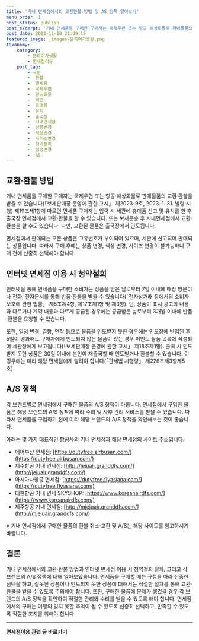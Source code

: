 ```yaml
---
title: '기내 면세점에서의 교환환불 방법 및 AS 정책 알아보기'
menu_order: 1
post_status: publish
post_excerpt: '기내 면세품을 구매한 구매자는 국제우편 또는 항공 해상화물로 판매물품의 교환 환불을 받을 수 있습니다  보세판매장 운영에 관한 고시  제2023 9호, 2023. 1. 31. 발령 시행  제19조제1항에 따르면 면세품 구매자는 입국 시 세관에 휴대품 신고 및 유치를 한 후 출국장 면세점에서 교환 환불을 할 수 있습니다. 또는 보세운송 후 시내면세점에서 교환 환불을 할 수도 있습니다. 다만, 교환된 물품은 출국장에서 인도됩니다.'
post_date: 2023-11-10 21:09:19
featured_image: _images/문화여가생활.png
taxonomy:
    category:
        - 문화여가생활
        - 면세점이용
    post_tag:
        - 교환
        -  환불
        -  면세품
        -  국제우편
        -  항공화물
        -  세관
        -  휴대품
        -  유치
        -  출국장
        -  시내면세점
        -  상품변경
        -  색상변경
        -  사이즈변경
        -  청약철회
        -  일정변경
        -  AS
---
```



## 교환·환불 방법

기내 면세품을 구매한 구매자는 국제우편 또는 항공·해상화물로 판매물품의 교환·환불을 받을 수 있습니다(「보세판매장 운영에 관한 고시」 제2023-9호, 2023. 1. 31. 발령·시행) 제19조제1항에 따르면 면세품 구매자는 입국 시 세관에 휴대품 신고 및 유치를 한 후 출국장 면세점에서 교환·환불을 할 수 있습니다. 또는 보세운송 후 시내면세점에서 교환·환불을 할 수도 있습니다. 다만, 교환된 물품은 출국장에서 인도됩니다.

면세점에서 판매되는 모든 상품은 고유번호가 부여되어 있으며, 세관에 신고되어 판매되는 상품입니다. 따라서 구매 후에는 상품 변경, 색상 변경, 사이즈 변경이 불가능하니 구매 전에 신중히 선택해야 합니다.

## 인터넷 면세점 이용 시 청약철회

인터넷을 통해 면세품을 구매한 소비자는 상품을 받은 날로부터 7일 이내에 매장 방문이나 전화, 전자문서를 통해 반품·환불을 받을 수 있습니다(「전자상거래 등에서의 소비자보호에 관한 법률」 제5조제4항, 제17조제1항 및 제3항). 단, 상품이 표시·광고의 내용과 다르거나 계약 내용과 다르게 공급된 경우에는 공급받은 날로부터 3개월 이내에 반품·환불을 요청할 수 있습니다.

또한, 일정 변경, 결항, 연착 등으로 물품을 인도받지 못한 경우에는 인도장에 반입된 후 5일이 경과해도 구매자에게 인도되지 않은 물품이 있는 경우 미인도 물품 목록에 작성되어 세관장에게 보고됩니다(「보세판매장 운영에 관한 고시」 제18조제1항). 출국 시 인도받지 못한 상품은 30일 이내에 본인이 재출국할 때 인도받거나 환불할 수 있습니다. 이 경우에는 미리 해당 면세점에게 알려야 합니다(「관세법 시행령」 제226조제3항제5호).

## A/S 정책

각 브랜드별로 면세점에서 구매한 물품의 A/S 정책이 다릅니다. 면세점에서 구입한 물품은 해당 브랜드의 A/S 정책에 따라 수리 및 사후 관리 서비스를 받을 수 있습니다. 따라서 면세품을 구입하기 전에 미리 해당 브랜드의 A/S 정책을 확인해보는 것이 좋습니다.

아래는 몇 가지 대표적인 항공사의 기내 면세점과 해당 면세점의 사이트 주소입니다.

- 에어부산 면세점: [https://dutyfree.airbusan.com/](https://dutyfree.airbusan.com/)
- 제주항공 기내 면세점: [http://jejuair.granddfs.com/](http://jejuair.granddfs.com/)
- 아시아나항공 면세점: [https://dutyfree.flyasiana.com/](https://dutyfree.flyasiana.com/)
- 대한항공 기내 면세 SKYSHOP: [https://www.koreanairdfs.com/](https://www.koreanairdfs.com/)
- 제주항공 기내 면세점: [http://mjejuair.granddfs.com/](http://mjejuair.granddfs.com/)

※ 기내 면세점에서 구매한 물품의 환불·취소·교환 및 A/S는 해당 사이트를 참고하시기 바랍니다.

## 결론

기내 면세점에서의 교환·환불 방법과 인터넷 면세점 이용 시 청약철회 절차, 그리고 각 브랜드의 A/S 정책에 대해 알아보았습니다. 면세품을 구매할 때는 규정을 따라 신중한 선택을 하고, 잘못된 상품이나 인도되지 못한 상품에 대해서는 적절한 절차를 통해 교환·환불을 받을 수 있도록 주의해야 합니다. 또한, 구매한 물품에 문제가 생겼을 경우 각 브랜드의 A/S 정책을 확인하여 적절한 관리와 수리를 받을 수 있도록 해야 합니다. 면세점에서의 구매는 여행의 잊지 못할 추억이 될 수 있도록 신중히 선택하고, 만족할 수 있도록 적절한 조치를 취해야 합니다.
<!-- wp:separator -->
<hr class="wp-block-separator has-alpha-channel-opacity"/>
<!-- /wp:separator -->

<!-- wp:group {"backgroundColor":"base","layout":{"type":"constrained"}} -->
<div class="wp-block-group has-base-background-color has-background"><!-- wp:paragraph {"align":"center","fontSize":"medium"} -->
<p class="has-text-align-center has-large-font-size"><strong>면세점이용 관련 글 바로가기</strong></p>
<!-- /wp:paragraph -->


<!-- wp:latest-posts
{"categories":[{"id":16222,"count":19,"description":"","link":"https://uknowlaw.com/category/%eb%a9%b4%ec%84%b8%ec%a0%90%ec%9d%b4%ec%9a%a9/","name":"면세점이용","slug":"면세점이용","taxonomy":"category","parent":0,"meta":[],"_links":{"self":[{"href":"https://uknowlaw.com/wp-json/wp/v2/categories/16222"}],"collection":[{"href":"https://uknowlaw.com/wp-json/wp/v2/categories"}],"about":[{"href":"https://uknowlaw.com/wp-json/wp/v2/taxonomies/category"}],"wp:post_type":[{"href":"https://uknowlaw.com/wp-json/wp/v2/posts?categories=16222"}],"curies":[{"name":"wp","href":"https://api.w.org/{rel}","templated":true}]}}],"postsToShow":100,"excerptLength":28,"postLayout":"grid","columns":2,"featuredImageAlign":"left","featuredImageSizeSlug":"large","fontSize":"small"} /--></div>
<!-- /wp:group -->